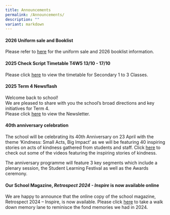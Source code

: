```yaml
---
title: Announcements
permalink: /Announcements/
description: ""
variant: markdown
---
```

#### 2026 Uniform sale and Booklist

Please refer to [here](https://www.pasirrissec.moe.edu.sg/useful-links/information-for-parents/booklist/) for the uniform sale and 2026 booklist information.

#### 2025 Check Script Timetable T4W5 13/10 - 17/10

Please click [here](/files/2025_ChkScript_TT_Final___Class.pdf) to view the timetable for Secondary 1 to 3 Classes.

#### 2025 Term 4 Newsflash

Welcome back to school!<br>
We are pleased to share with you the school’s broad directions and key initiatives for Term 4.<br>
Please click [here](/files/Newsflash_Term_4_2025.pdf) to view the Newsletter.<br>

#### 40th anniversary celebration
The school will be celebrating its 40th Anniversary on 23 April with the theme ‘Kindness: Small Acts, Big Impact’ as we will be featuring 40 inspiring stories on acts of kindness gathered from students and staff. Click [here](https://go.gov.sg/prss40thanniversary) to check out some of the videos featuring the inspiring stories of kindness. 

The anniversary programme will feature 3 key segments which include a plenary session, the Student Learning Festival as well as the Awards ceremony.


#### Our School Magazine, *Retrospect 2024 - Inspire* is now available online

We are happy to announce that the online copy of the school magazine, Retrospect 2024 – Inspire, is now available. Please click [here](https://online.fliphtml5.com/yhdnr/vzld/#p=1) to take a walk down memory lane to reminisce the fond memories we had in 2024.